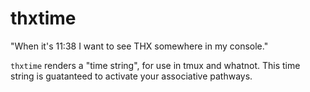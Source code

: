 # thxtime

"When it's 11:38 I want to see THX somewhere in my console."

`thxtime` renders a "time string", for use in tmux and whatnot. This time
string is guatanteed to activate your associative pathways.
